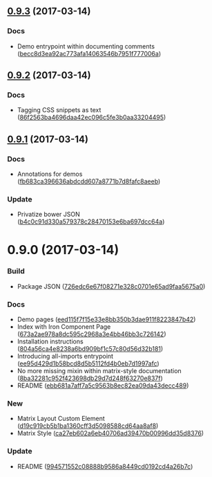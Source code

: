 <a name="0.9.3"></a>
## [0.9.3](https://github.com/leodido/matrix-layout/compare/v0.9.2...v0.9.3) (2017-03-14)


### Docs

* Demo entrypoint within documenting comments ([becc8d3ea92ac773afa14063546b7951f777006a](https://github.com/leodido/matrix-layout/commit/becc8d3ea92ac773afa14063546b7951f777006a))



<a name="0.9.2"></a>
## [0.9.2](https://github.com/leodido/matrix-layout/compare/v0.9.1...v0.9.2) (2017-03-14)


### Docs

* Tagging CSS snippets as text ([86f2563ba4696daa42ec096c5fe3b0aa33204495](https://github.com/leodido/matrix-layout/commit/86f2563ba4696daa42ec096c5fe3b0aa33204495))



<a name="0.9.1"></a>
## [0.9.1](https://github.com/leodido/matrix-layout/compare/v0.9.0...v0.9.1) (2017-03-14)


### Docs

* Annotations for demos ([fb683ca396636abdcdd607a8771b7d8fafc8aeeb](https://github.com/leodido/matrix-layout/commit/fb683ca396636abdcdd607a8771b7d8fafc8aeeb))

### Update

* Privatize bower JSON ([b4c0c91d330a579378c28470153e6ba697dcc64a](https://github.com/leodido/matrix-layout/commit/b4c0c91d330a579378c28470153e6ba697dcc64a))



<a name="0.9.0"></a>
# 0.9.0 (2017-03-14)


### Build

* Package JSON ([726edc6e67f08271e328c0701e65ad9faa5675a0](https://github.com/leodido/matrix-layout/commit/726edc6e67f08271e328c0701e65ad9faa5675a0))

### Docs

* Demo pages ([eed115f7f15e33e8bb350b3dae911f8223847b42](https://github.com/leodido/matrix-layout/commit/eed115f7f15e33e8bb350b3dae911f8223847b42))
* Index with Iron Component Page ([673a2ae978a8dc595c2968a3e4bb46bb3c726142](https://github.com/leodido/matrix-layout/commit/673a2ae978a8dc595c2968a3e4bb46bb3c726142))
* Installation instructions ([804a56ca4e8238a6bd909bf1c57c80d56d32b181](https://github.com/leodido/matrix-layout/commit/804a56ca4e8238a6bd909bf1c57c80d56d32b181))
* Introducing all-imports entrypoint ([ee95d429d1b58bcd8d5b5112fd4b0eb7d1997afc](https://github.com/leodido/matrix-layout/commit/ee95d429d1b58bcd8d5b5112fd4b0eb7d1997afc))
* No more missing mixin within matrix-style documentation ([8ba32281c952f423698db29d7d248f63270e837f](https://github.com/leodido/matrix-layout/commit/8ba32281c952f423698db29d7d248f63270e837f))
* README ([ebb681a7aff7a5c9563b8ec82ea09da43decc489](https://github.com/leodido/matrix-layout/commit/ebb681a7aff7a5c9563b8ec82ea09da43decc489))

### New

* Matrix Layout Custom Element ([d19c919cb5b1ba1360cff3d5098588cd64aa8af8](https://github.com/leodido/matrix-layout/commit/d19c919cb5b1ba1360cff3d5098588cd64aa8af8))
* Matrix Style ([ca27eb602a6eb40706ad39470b00996dd35d8376](https://github.com/leodido/matrix-layout/commit/ca27eb602a6eb40706ad39470b00996dd35d8376))

### Update

* README ([994571552c08888b9586a8449cd0192cd4a26b7c](https://github.com/leodido/matrix-layout/commit/994571552c08888b9586a8449cd0192cd4a26b7c))



